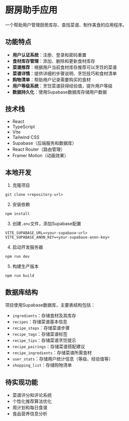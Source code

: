 # 厨房助手应用

一个帮助用户管理厨房库存、查找菜谱、制作美食的应用程序。

## 功能特点

- **用户认证系统**：注册、登录和密码重置
- **食材库存管理**：添加、删除和更新食材库存
- **菜谱推荐**：根据用户当前食材库存推荐可以烹饪的菜谱
- **菜谱详情**：提供详细的步骤说明、烹饪技巧和食材清单
- **购物清单**：帮助用户记录需要购买的食材
- **用户等级系统**：烹饪菜谱获得经验值，提升用户等级
- **数据持久化**：使用Supabase数据库存储用户数据

## 技术栈

- React
- TypeScript
- Vite
- Tailwind CSS
- Supabase（后端服务和数据库）
- React Router（路由管理）
- Framer Motion（动画效果）

## 本地开发

1. 克隆项目
```
git clone <repository-url>
```

2. 安装依赖
```
npm install
```

3. 创建`.env`文件，添加Supabase配置
```
VITE_SUPABASE_URL=<your-supabase-url>
VITE_SUPABASE_ANON_KEY=<your-supabase-anon-key>
```

4. 启动开发服务器
```
npm run dev
```

5. 构建生产版本
```
npm run build
```

## 数据库结构

项目使用Supabase数据库，主要表结构包括：

- `ingredients`：存储食材及其库存
- `recipes`：存储菜谱基本信息
- `recipe_steps`：存储菜谱步骤
- `recipe_tags`：存储菜谱标签
- `recipe_tips`：存储菜谱烹饪提示
- `recipe_pairings`：存储菜谱搭配建议
- `recipe_ingredients`：存储菜谱所需食材
- `user_stats`：存储用户统计信息（等级、经验值等）
- `shopping_list`：存储购物清单

## 待实现功能

- 菜谱评分和评论系统
- 个性化推荐算法优化
- 周计划和每日食谱
- 食品营养信息分析
